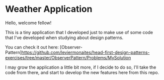 # Weather Application  

Hello, welcome fellow!

This is a tiny application that I developed just to make use of some code that I've developed when studying about design patterns.

You can check it out here:
[Observer-Pattern]https://github.com/leviermonaites/head-first-design-patterns-exercises/tree/master/ObserverPattern/Problems/MySolution

I may grow the application a little bit more, if I decide to do so, I'll take the code from there, and start to develop the new features here from this repo.